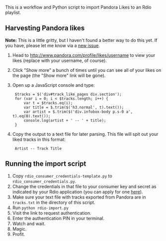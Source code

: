 This is a workflow and Python script to import Pandora Likes to an Rdio playlist.

## Harvesting Pandora likes

**Note:** This is a little gritty, but I haven't found a better way to do this yet. If you have, please let me know via a [new issue](https://github.com/nicksergeant/rdio-pandora-likes-importer/issues/new).

1. Head to http://www.pandora.com/profile/likes/username to view your likes (replace with your username, of course).
2. Click "Show more" a bunch of times until you can see all of your likes on the page (the "Show more" link will be gone).
3. Open up a JavaScript console and type:
    
        $tracks = $('div#track_like_pages div.section');
        for (var i = 0; i < $tracks.length; i++) {
            var t = $tracks.eq(i);
            var title = $.trim($('h3.normal', t).text());
            var artist = $.trim($('div.infobox-body p.s-0 a', t).eq(0).text());
            console.log(artist + ' -- ' + title);
        }

4. Copy the output to a text file for later parsing. This file will spit out your liked tracks in this format:

        Artist -- Track Title

## Running the import script

1. Copy `rdio_consumer_credentials-template.py` to `rdio_consumer_credentials.py`.
2. Change the credentials in that file to your consumer key and secret as indicated by
your Rdio application (you can apply for one [here](http://developer.rdio.com/apps/register)).
3. Make sure your text file with tracks exported from Pandora are in `tracks.txt` in the
directory of this script.
4. Run `python rdio-import.py`
5. Visit the link to request authentication.
6. Enter the authentication PIN in your terminal.
7. Watch and wait.
8. Magic.
9. Profit.
